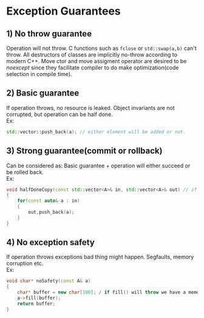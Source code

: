 # Exception Guarantees

## 1) No throw guarantee
Operation will not throw. C functions such as `fclose` or `std::swap(a,b)` can't throw.
All destructors of classes are implicitly no-throw according to modern C++. 
Move ctor and move assigment operator are desired to be _noexcept_ since they facilitate compiler to do make optimization(code selection in compile time).

## 2) Basic guarantee
If operation throws, no resource is leaked. Object invariants are not corrupted, but operation can be half done.  
Ex:
```cpp
std::vector::push_back(a); // either element will be added or not.
```

## 3) Strong guarantee(commit or rollback)
Can be considered as: Basic guarantee + operation will either succeed or be rolled back.  
Ex:
```cpp
void halfDoneCopy(const std::vector<A>& in, std::vector<A>& out) // if copy ctor will throw, only some elements will be copied
{
	for(const auto& a : in)
	{
		out,push_back(a);
	}
}
```
## 4) No exception safety
If operation throws exceptions bad thing might happen. Segfaults, memory corruption etc.  
Ex:
```cpp
void char* noSafety(const A& a)
{
	char* buffer = new char[100]; / if fill() will throw we have a memory leak
	a->fill(buffer);
	return buffer;
}
```
